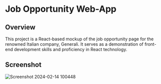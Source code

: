 # Job Opportunity Web-App

## Overview

This project is a React-based mockup of the job opportunity page for the renowned Italian company, Generali. It serves as a demonstration of front-end development skills and proficiency in React technology.

## Screenshot

![Screenshot 2024-02-14 100448](https://github.com/parsssa/Opportunit-Page/assets/107321532/8436a4bc-d2bd-4d9e-a167-6445ad8c3527)
